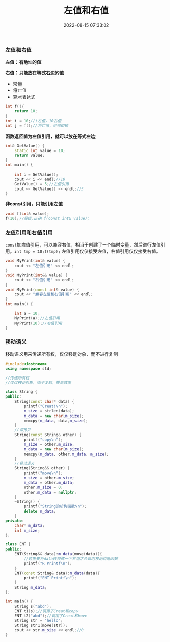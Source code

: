 ﻿---
title: 左值和右值
date: 2022-08-15 07:33:02
categories: [C++]
---

### 左值和右值

**左值：有地址的值**

**右值：只能放在等式右边的值**

- 常量
- 将亡值
- 算术表达式
```cpp
int f(){
	return 10;
}
int i = 10;//i左值，10右值
int j = f();//将亡值，用完即销
```
**函数返回值为左值引用，就可以放在等式左边**
```cpp
int& GetValue() {
	static int value = 10;
	return value;
}
int main() {
	
	int i = GetValue();
	cout << i << endl;//10
	GetValue() = 5;//左值引用
	cout << GetValue() << endl;//5
}
```
**非const引用，只能引用左值**
```cpp
void f(int& value);
f(10);//报错,正确 f(const int& value);
```
### 左值引用和右值引用
`const`加左值引用，可以兼容右值，相当于创建了一个临时变量，然后进行左值引用。`int tmp = 10;f(tmp);`
左值引用仅仅接受左值，右值引用仅仅接受右值。
```cpp
void MyPrint(int& value) {
	cout << "左值引用" << endl;
}
void MyPrint(int&& value) {
	cout << "右值引用" << endl;
}
void MyPrint(const int& value) {
	cout << "兼容左值和右值引用" << endl;
}
int main() {
	
	int a = 10;
	MyPrint(a);//左值引用
	MyPrint(10);//右值引用
}
```
### 移动语义
移动语义用来传递所有权，仅仅移动对象，而不进行复制
```cpp
#include<iostream>
using namespace std;

//传递所有权
//仅仅移动对象，而不复制，提高效率

class String {
public:
	String(const char* data) {
		printf("Creat!\n");
		m_size = strlen(data);
		m_data = new char[m_size];
		memcpy(m_data, data,m_size);
	}
	//深拷贝
	String(const String& other) {
		printf("copy\n");
		m_size = other.m_size;
		m_data = new char[m_size];
		memcpy(m_data, other.m_data, m_size);
	}
	//移动语义
	String(String&& other) {
		printf("move\n");
		m_size = other.m_size;
		m_data = other.m_data;
		other.m_size = 0;
		other.m_data = nullptr;
	}
	~String() {
		printf("String的析构函数\n");
		delete m_data;
	}
private:
	char* m_data;
	int m_size;
};

class ENT {
public:
	ENT(String&& data):m_data(move(data)){
		//这里要将data转换成一个右值才会调用移动构造函数
		printf("R Printf\n");
	}
	ENT(const String& data):m_data(data){
		printf("ENT Printf\n");
	}
	String m_data;
};

int main() {
	String s("abd");
	ENT t1(s);//调用了Creat和copy
	ENT t2("abd");//调用了Creat和move
	String str = "hello";
	String str1(move(str));
	cout << str.m_size << endl;//0
}
```

